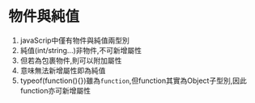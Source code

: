 # 物件與純值
1. javaScrip中僅有物件與純值兩型別
2. 純值(int/string...)非物件,不可新增屬性
3. 但若為包裹物件,則可以附加屬性
4. 意味無法新增屬性即為純值
5. typeof(function(){})雖為`function`,但function其實為Object子型別,因此function亦可新增屬性